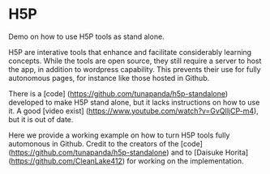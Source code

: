 # H5P
Demo on how to use H5P tools as stand alone.

H5P are interative tools that enhance and facilitate considerably learning concepts. While the tools are open source, they still require a server to host the app, in addition to wordpress capability. This prevents their use for fully autonomous pages, for instance like those hosted in Github.

There is a [code] (https://github.com/tunapanda/h5p-standalone) developed to make H5P stand alone, but it lacks instructions on how to use it. A good [video exist] (https://www.youtube.com/watch?v=GvQIljCP-m4), but it is out of date.

Here we provide a working example on how to turn H5P tools fully automonous in Github. Credit to the creators of the [code] (https://github.com/tunapanda/h5p-standalone) and to [Daisuke Horita] (https://github.com/CleanLake412) for working on the implementation.


	


